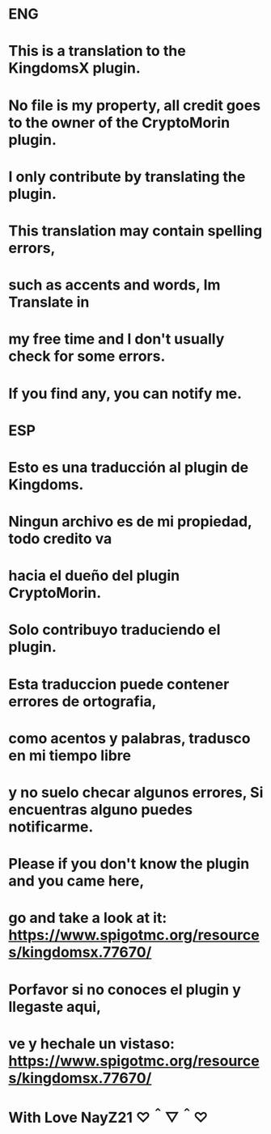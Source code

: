 # ENG

# This is a translation to the KingdomsX plugin.
# No file is my property, all credit goes to the owner of the CryptoMorin plugin.
# I only contribute by translating the plugin. 
# This translation may contain spelling errors, 
# such as accents and words, Im Translate in 
# my free time and I don't usually check for some errors.  
# If you find any, you can notify me.   
#
# ESP
#
# Esto es una traducción al plugin de Kingdoms.
# Ningun archivo es de mi propiedad, todo credito va 
# hacia el dueño del plugin CryptoMorin.
# Solo contribuyo traduciendo el plugin. 
# Esta traduccion puede contener errores de ortografia,
# como acentos y palabras, tradusco en mi tiempo libre 
# y no suelo checar algunos errores, Si encuentras alguno puedes notificarme.
#
#
#
# Please if you don't know the plugin and you came here,
# go and take a look at it: https://www.spigotmc.org/resources/kingdomsx.77670/
#
# Porfavor si no conoces el plugin y llegaste aqui,
# ve y hechale un vistaso: https://www.spigotmc.org/resources/kingdomsx.77670/
#
#
#
#
# With Love NayZ21 ♡＾▽＾♡